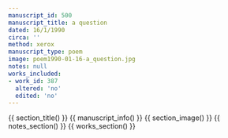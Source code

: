 ```yaml
---
manuscript_id: 500
manuscript_title: a question
dated: 16/1/1990
circa: ''
method: xerox
manuscript_type: poem
image: poem1990-01-16-a_question.jpg
notes: null
works_included:
- work_id: 387
  altered: 'no'
  edited: 'no'
---
```


{{ section_title() }}
{{ manuscript_info() }}
{{ section_image() }}
{{ notes_section() }}
{{ works_section() }}
